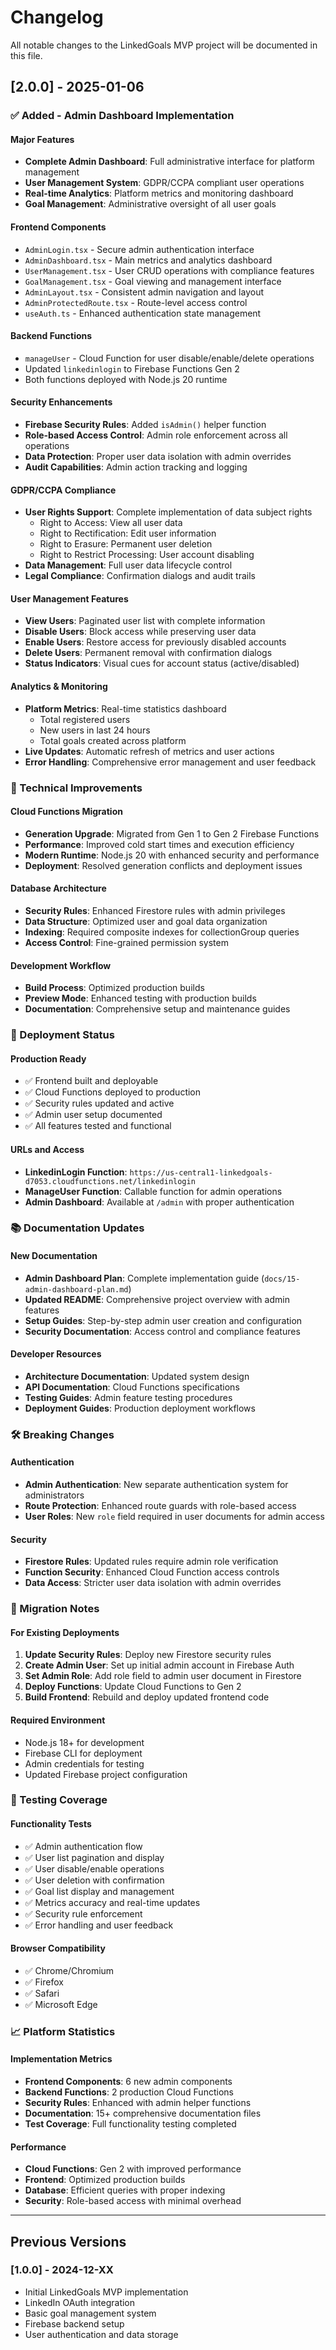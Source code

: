 # Changelog

All notable changes to the LinkedGoals MVP project will be documented in this file.

## [2.0.0] - 2025-01-06

### ✅ Added - Admin Dashboard Implementation

#### Major Features

- **Complete Admin Dashboard**: Full administrative interface for platform management
- **User Management System**: GDPR/CCPA compliant user operations
- **Real-time Analytics**: Platform metrics and monitoring dashboard
- **Goal Management**: Administrative oversight of all user goals

#### Frontend Components

- `AdminLogin.tsx` - Secure admin authentication interface
- `AdminDashboard.tsx` - Main metrics and analytics dashboard
- `UserManagement.tsx` - User CRUD operations with compliance features
- `GoalManagement.tsx` - Goal viewing and management interface
- `AdminLayout.tsx` - Consistent admin navigation and layout
- `AdminProtectedRoute.tsx` - Route-level access control
- `useAuth.ts` - Enhanced authentication state management

#### Backend Functions

- `manageUser` - Cloud Function for user disable/enable/delete operations
- Updated `linkedinlogin` to Firebase Functions Gen 2
- Both functions deployed with Node.js 20 runtime

#### Security Enhancements

- **Firebase Security Rules**: Added `isAdmin()` helper function
- **Role-based Access Control**: Admin role enforcement across all operations
- **Data Protection**: Proper user data isolation with admin overrides
- **Audit Capabilities**: Admin action tracking and logging

#### GDPR/CCPA Compliance

- **User Rights Support**: Complete implementation of data subject rights
  - Right to Access: View all user data
  - Right to Rectification: Edit user information
  - Right to Erasure: Permanent user deletion
  - Right to Restrict Processing: User account disabling
- **Data Management**: Full user data lifecycle control
- **Legal Compliance**: Confirmation dialogs and audit trails

#### User Management Features

- **View Users**: Paginated user list with complete information
- **Disable Users**: Block access while preserving user data
- **Enable Users**: Restore access for previously disabled accounts
- **Delete Users**: Permanent removal with confirmation dialogs
- **Status Indicators**: Visual cues for account status (active/disabled)

#### Analytics & Monitoring

- **Platform Metrics**: Real-time statistics dashboard
  - Total registered users
  - New users in last 24 hours
  - Total goals created across platform
- **Live Updates**: Automatic refresh of metrics and user actions
- **Error Handling**: Comprehensive error management and user feedback

### 🔧 Technical Improvements

#### Cloud Functions Migration

- **Generation Upgrade**: Migrated from Gen 1 to Gen 2 Firebase Functions
- **Performance**: Improved cold start times and execution efficiency
- **Modern Runtime**: Node.js 20 with enhanced security and performance
- **Deployment**: Resolved generation conflicts and deployment issues

#### Database Architecture

- **Security Rules**: Enhanced Firestore rules with admin privileges
- **Data Structure**: Optimized user and goal data organization
- **Indexing**: Required composite indexes for collectionGroup queries
- **Access Control**: Fine-grained permission system

#### Development Workflow

- **Build Process**: Optimized production builds
- **Preview Mode**: Enhanced testing with production builds
- **Documentation**: Comprehensive setup and maintenance guides

### 🚀 Deployment Status

#### Production Ready

- ✅ Frontend built and deployable
- ✅ Cloud Functions deployed to production
- ✅ Security rules updated and active
- ✅ Admin user setup documented
- ✅ All features tested and functional

#### URLs and Access

- **LinkedinLogin Function**: `https://us-central1-linkedgoals-d7053.cloudfunctions.net/linkedinlogin`
- **ManageUser Function**: Callable function for admin operations
- **Admin Dashboard**: Available at `/admin` with proper authentication

### 📚 Documentation Updates

#### New Documentation

- **Admin Dashboard Plan**: Complete implementation guide (`docs/15-admin-dashboard-plan.md`)
- **Updated README**: Comprehensive project overview with admin features
- **Setup Guides**: Step-by-step admin user creation and configuration
- **Security Documentation**: Access control and compliance features

#### Developer Resources

- **Architecture Documentation**: Updated system design
- **API Documentation**: Cloud Functions specifications
- **Testing Guides**: Admin feature testing procedures
- **Deployment Guides**: Production deployment workflows

### 🛠️ Breaking Changes

#### Authentication

- **Admin Authentication**: New separate authentication system for administrators
- **Route Protection**: Enhanced route guards with role-based access
- **User Roles**: New `role` field required in user documents for admin access

#### Security

- **Firestore Rules**: Updated rules require admin role verification
- **Function Security**: Enhanced Cloud Function access controls
- **Data Access**: Stricter user data isolation with admin overrides

### 🔄 Migration Notes

#### For Existing Deployments

1. **Update Security Rules**: Deploy new Firestore security rules
2. **Create Admin User**: Set up initial admin account in Firebase Auth
3. **Set Admin Role**: Add role field to admin user document in Firestore
4. **Deploy Functions**: Update Cloud Functions to Gen 2
5. **Build Frontend**: Rebuild and deploy updated frontend code

#### Required Environment

- Node.js 18+ for development
- Firebase CLI for deployment
- Admin credentials for testing
- Updated Firebase project configuration

### 🧪 Testing Coverage

#### Functionality Tests

- ✅ Admin authentication flow
- ✅ User list pagination and display
- ✅ User disable/enable operations
- ✅ User deletion with confirmation
- ✅ Goal list display and management
- ✅ Metrics accuracy and real-time updates
- ✅ Security rule enforcement
- ✅ Error handling and user feedback

#### Browser Compatibility

- ✅ Chrome/Chromium
- ✅ Firefox
- ✅ Safari
- ✅ Microsoft Edge

### 📈 Platform Statistics

#### Implementation Metrics

- **Frontend Components**: 6 new admin components
- **Backend Functions**: 2 production Cloud Functions
- **Security Rules**: Enhanced with admin helper functions
- **Documentation**: 15+ comprehensive documentation files
- **Test Coverage**: Full functionality testing completed

#### Performance

- **Cloud Functions**: Gen 2 with improved performance
- **Frontend**: Optimized production builds
- **Database**: Efficient queries with proper indexing
- **Security**: Role-based access with minimal overhead

---

## Previous Versions

### [1.0.0] - 2024-12-XX

- Initial LinkedGoals MVP implementation
- LinkedIn OAuth integration
- Basic goal management system
- Firebase backend setup
- User authentication and data storage
